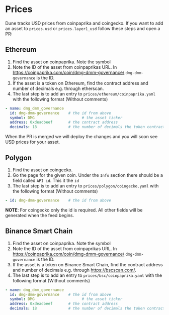 # Prices

Dune tracks USD prices from coinpaprika and coingecko. If you want to add an asset to `prices.usd` or `prices.layer1_usd`
follow these steps and open a PR:

## Ethereum

1. Find the asset on coinpaprika. Note the symbol
2. Note the ID of the asset from coinpaprikas URL. In https://coinpaprika.com/coin/dmg-dmm-governance/ `dmg-dmm-governance` is the ID.
3. If the asset is a token on Ethereum, find the contract address and number of decimals e.g. through etherscan.
4. The last step is to add an entry to `prices/ethereum/coinpaprika.yaml` with the following format (Without comments)

```yaml
- name: dmg_dmm_governance
  id: dmg-dmm-governance    # the id from above
  symbol: DMG 				      # the asset ticker
  address: 0xdeadbeef       # the contract address
  decimals: 18              # the number of decimals the token contract uses
```

When the PR is merged we will deploy the changes and you will soon see USD prices for your asset.

## Polygon

1. Find the asset on coingecko.
2. Go the page for the given coin. Under the `Info` section there should be a field called `API id`. This it the `id`
3. The last step is to add an entry to `prices/polygon/coingecko.yaml` with the following format (Without comments)

```yaml
- id: dmg-dmm-governance    # the id from above
```
**NOTE**: For coingecko only the id is required. All other fields will be generated when the feed begins.

## Binance Smart Chain

1. Find the asset on coinpaprika. Note the symbol
2. Note the ID of the asset from coinpaprikas URL. In https://coinpaprika.com/coin/dmg-dmm-governance/ `dmg-dmm-governance` is the ID.
3. If the asset is a token on Binance Smart Chain, find the contract address and number of decimals e.g. through https://bscscan.com/.
4. The last step is to add an entry to `prices/bsc/coinpaprika.yaml` with the following format (Without comments)

```yaml
- name: dmg_dmm_governance
  id: dmg-dmm-governance    # the id from above
  symbol: DMG 				      # the asset ticker
  address: 0xdeadbeef       # the contract address
  decimals: 18              # the number of decimals the token contract uses
```
